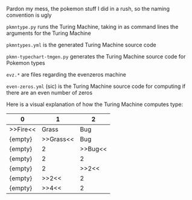 Pardon my mess, the pokemon stuff I did in a rush, so the naming convention is ugly

`pkmntype.py` runs the Turing Machine, taking in as command lines the
arguments for the Turing Machine

`pkmntypes.yml` is the generated Turing Machine source code

`pkmn-typechart-tmgen.py` generates the Turing Machine source code for Pokemon types

`evz.*` are files regarding the evenzeros machine

`even-zeros.yml` (sic) is the Turing Machine source code for computing if there
are an even number of zeros

Here is a visual explanation of how the Turing Machine computes type:


|0   |1   |2   |
|----|----|----|
|>>Fire<<|Grass|Bug|
|{empty}|>>Grass<<|Bug|
|{empty}|2|>>Bug<<|
|{empty}|2|2|
|{empty}|2|>>2<<|
|{empty}|>>2<<|2|
|{empty}|>>4<<|2|

